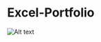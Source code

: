 # Excel-Portfolio

![Alt text](https://miro.medium.com/v2/resize:fit:1100/format:webp/1*7Pp0o9s7ep9KP6Gy6asFMQ.png)
